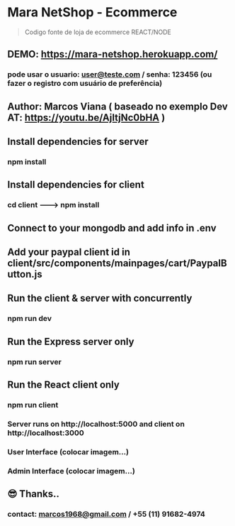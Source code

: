 # Mara NetShop - Ecommerce
> Codigo fonte de loja de ecommerce REACT/NODE

## DEMO:  https://mara-netshop.herokuapp.com/    
### pode usar o usuario: user@teste.com / senha: 123456 (ou fazer o registro com usuário de preferência)

## Author: Marcos Viana ( baseado no exemplo Dev AT: https://youtu.be/AjItjNc0bHA )

## Install dependencies for server
### npm install

## Install dependencies for client
### cd client ---> npm install

## Connect to your mongodb and add info in .env

## Add your paypal client id in client/src/components/mainpages/cart/PaypalButton.js

## Run the client & server with concurrently
### npm run dev

## Run the Express server only
### npm run server

## Run the React client only
### npm run client


### Server runs on http://localhost:5000 and client on http://localhost:3000


### User Interface (colocar imagem...)

### Admin Interface (colocar imagem...)

## 😎 Thanks.. 
### contact: marcos1968@gmail.com / +55 (11) 91682-4974
